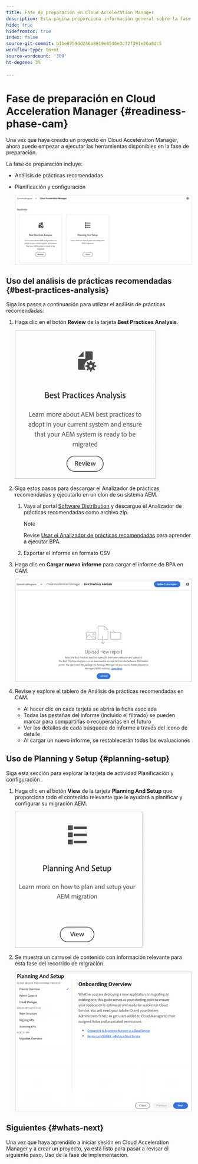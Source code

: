 ```yaml
---
title: Fase de preparación en Cloud Acceleration Manager
description: Esta página proporciona información general sobre la fase de preparación en Cloud Acceleration Manager.
hide: true
hidefromtoc: true
index: false
source-git-commit: b1be8759dd246a8819e8546e3c72f391e26a8dc5
workflow-type: tm+mt
source-wordcount: '309'
ht-degree: 3%

---
```



# Fase de preparación en Cloud Acceleration Manager {#readiness-phase-cam}

Una vez que haya creado un proyecto en Cloud Acceleration Manager, ahora puede empezar a ejecutar las herramientas disponibles en la fase de preparación.

La fase de preparación incluye:

* Análisis de prácticas recomendadas
* Planificación y configuración

   ![image](/help/move-to-cloud-service/cloud-acceleration-manager/assets/readiness-1.png)

## Uso del análisis de prácticas recomendadas {#best-practices-analysis}

Siga los pasos a continuación para utilizar el análisis de prácticas recomendadas:

1. Haga clic en el botón **Review** de la tarjeta **Best Practices Analysis**.

   ![image](/help/move-to-cloud-service/cloud-acceleration-manager/assets/readiness-2.png)

1. Siga estos pasos para descargar el Analizador de prácticas recomendadas y ejecutarlo en un clon de su sistema AEM.

   1. Vaya al portal [Software Distribution](https://experience.adobe.com/#/downloads/content/software-distribution/es-ES/aemcloud.html) y descargue el Analizador de prácticas recomendadas como archivo zip.

      >[!NOTE]
      >Revise [Usar el Analizador de prácticas recomendadas](https://experienceleague.adobe.com/docs/experience-manager-cloud-service/moving/cloud-migration/best-practices-analyzer/using-best-practices-analyzer.html?lang=en#imp-considerations) para aprender a ejecutar BPA.

   1. Exportar el informe en formato CSV

1. Haga clic en **Cargar nuevo informe** para cargar el informe de BPA en CAM.

   ![image](/help/move-to-cloud-service/cloud-acceleration-manager/assets/readiness-3.png)

1. Revise y explore el tablero de Análisis de prácticas recomendadas en CAM.

   * Al hacer clic en cada tarjeta se abrirá la ficha asociada
   * Todas las pestañas del informe (incluido el filtrado) se pueden marcar para compartirlas o recuperarlas en el futuro
   * Ver los detalles de cada búsqueda de informe a través del icono de detalle
   * Al cargar un nuevo informe, se restablecerán todas las evaluaciones

## Uso de Planning y Setup {#planning-setup}

Siga esta sección para explorar la tarjeta de actividad Planificación y configuración .

1. Haga clic en el botón **View** de la tarjeta **Planning And Setup** que proporciona todo el contenido relevante que le ayudará a planificar y configurar su migración AEM.

   ![image](/help/move-to-cloud-service/cloud-acceleration-manager/assets/readiness-4.png)

1. Se muestra un carrusel de contenido con información relevante para esta fase del recorrido de migración.

   ![image](/help/move-to-cloud-service/cloud-acceleration-manager/assets/readiness-5.png)

## Siguientes {#whats-next}

Una vez que haya aprendido a iniciar sesión en Cloud Acceleration Manager y a crear un proyecto, ya está listo para pasar a revisar el siguiente paso, Uso de la fase de implementación.






